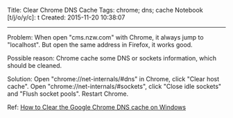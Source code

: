 Title: Clear Chrome DNS Cache
Tags: chrome; dns; cache
Notebook [t/j/o/y/c]: t
Created: 2015-11-20 10:38:07

------

Problem:
When open "cms.nzw.com" with Chrome, it always jump to "localhost".
But open the same address in Firefox, it works good.

Possible reason:
Chrome cache some DNS or sockets information, which should be cleaned.

Solution:
Open "chrome://net-internals/#dns" in Chrome,
click "Clear host cache".
Open "chrome://net-internals/#sockets",
click "Close idle sockets" and "Flush socket pools".
Restart Chrome.

Ref: [How to Clear the Google Chrome DNS cache on Windows](http://www.howtogeek.com/197804/how-to-clear-the-google-chrome-dns-cache-on-windows/)

